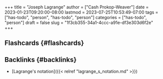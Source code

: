 +++
title = "Joseph Lagrange"
author = ["Cash Prokop-Weaver"]
date = 2023-01-23T09:20:00-08:00
lastmod = 2023-07-25T10:53:49-07:00
tags = ["has-todo", "person", "has-todo", "person"]
categories = ["has-todo", "person"]
draft = false
slug = "1f3cb355-34a1-4ccc-a91e-df3e303d6f2e"
+++

## Flashcards {#flashcards}


## Backlinks {#backlinks}

-   [Lagrange's notation]({{< relref "lagrange_s_notation.md" >}})
